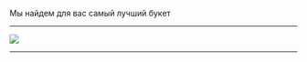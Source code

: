 Мы найдем для вас самый лучший букет


----------
![](https://firebasestorage.googleapis.com/v0/b/flowersales-471f5.appspot.com/o/web-site/5.5%20Device_Img_1.jpg?alt=media&token=18529c8b-e305-48fd-b913-2546f43c30a8)

----------
